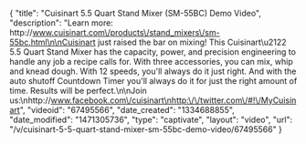 {
    "title": "Cuisinart 5.5 Quart Stand Mixer (SM-55BC) Demo Video",
    "description": "Learn more: http:\/\/www.cuisinart.com\/products\/stand_mixers\/sm-55bc.html\n\nCuisinart just raised the bar on mixing! This Cuisinart\u2122 5.5 Quart Stand Mixer has the capacity, power, and precision engineering to handle any job a recipe calls for. With three accessories, you can mix, whip and knead dough. With 12 speeds, you'll always do it just right. And with the auto shutoff Countdown Timer you'll always do it for just the right amount of time. Results will be perfect.\n\nJoin us:\nhttp:\/\/www.facebook.com\/cuisinart\nhttp:\/\/twitter.com\/#!\/MyCuisinart",
    "videoid": "67495566",
    "date_created": "1334688855",
    "date_modified": "1471305736",
    "type": "captivate",
    "layout": "video",
    "url": "\/v\/cuisinart-5-5-quart-stand-mixer-sm-55bc-demo-video\/67495566"
}